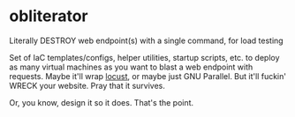 # obliterator
Literally DESTROY web endpoint(s) with a single command, for load testing

Set of IaC templates/configs, helper utilities, startup scripts, etc. to
deploy as many virtual machines as you want to blast a web endpoint with
requests. Maybe it'll wrap [locust](httsp://locust.io), or maybe just GNU
Parallel. But it'll fuckin' WRECK your website. Pray that it survives.

Or, you know, design it so it does. That's the point.
